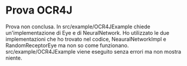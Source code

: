 # Prova OCR4J

Prova non conclusa. In src/example/OCR4JExample chiede un'implementazione di Eye e di NeuralNetwork. 
Ho utilizzato le due implementazioni che ho trovato nel codice, NeauralNetworkImpl e RandomReceptorEye ma non so come funzionano.              
src/example/OCR4JExample viene eseguito senza errori ma non mostra niente.